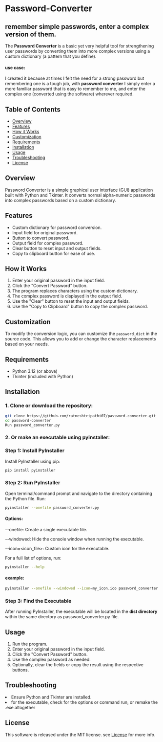 # Password-Converter
## remember simple passwords, enter a complex version of them.

The **Password Converter** is a basic yet very helpful tool for strengthening user passwords by converting them into more complex versions using a custom dictionary (a pattern that you define).

#### use case:

I created it because at times I felt the need for a strong password but remembering one is a tough job, with **password converter** I simply enter a more familiar password that is easy to remember to me, and enter the complex one (converted using the software) wherever required.

## Table of Contents

- [Overview](#overview)
- [Features](#features)
- [How it Works](#how-it-works)
- [Customization](#customization)
- [Requirements](#requirements)
- [Installation](#installation)
- [Usage](#usage)
- [Troubleshooting](#troubleshooting)
- [License](#license)

## Overview

Password Converter is a simple graphical user interface (GUI) application built with Python and Tkinter. It converts normal alpha-numeric passwords into complex passwords based on a custom dictionary.

## Features

- Custom dictionary for password conversion.
- Input field for original password.
- Button to convert password.
- Output field for complex password.
- Clear button to reset input and output fields.
- Copy to clipboard button for ease of use.

## How it Works

1. Enter your original password in the input field.
2. Click the "Convert Password" button.
3. The program replaces characters using the custom dictionary.
4. The complex password is displayed in the output field.
5. Use the "Clear" button to reset the input and output fields.
6. Use the "Copy to Clipboard" button to copy the complex password.

## Customization

To modify the conversion logic, you can customize the `password_dict` in the source code. This allows you to add or change the character replacements based on your needs.

## Requirements

- Python 3.12 (or above)
- Tkinter (included with Python)

## Installation

### 1. Clone or download the repository:

```bash
git clone https://github.com/ratneshtripathi07/password-converter.git
cd password-converter
Run password_converter.py
```

### 2. Or make an executable using pyinstaller:

### Step 1: Install PyInstaller

Install PyInstaller using pip:

```bash
pip install pyinstaller
```

### Step 2: Run PyInstaller

Open terminal/command prompt and navigate to the directory containing the Python file. Run:

```bash
pyinstaller --onefile password_converter.py
```

#### Options:

--onefile: Create a single executable file.

--windowed: Hide the console window when running the executable.

--icon=<icon_file>: Custom icon for the executable.

For a full list of options, run:

```bash
pyinstaller --help
```

#### example:

```bash
pyinstaller --onefile --windowed --icon=my_icon.ico password_converter.py
```

### Step 3: Find the Executable

After running PyInstaller, the executable will be located in the **dist directory** within the same directory as password_converter.py file.

## Usage

1. Run the program.
2. Enter your original password in the input field.
3. Click the "Convert Password" button.
4. Use the complex password as needed.
5. Optionally, clear the fields or copy the result using the respective buttons.

## Troubleshooting

<li>Ensure Python and Tkinter are installed.</li>
<li>for the executable, check for the options or command run, or remake the .exe altogether</li>

## License

This software is released under the MIT license. see <a href="https://github.com/Ratneshtripathi07/Password-Converter/blob/main/LICENSE">License</a> for more info.
